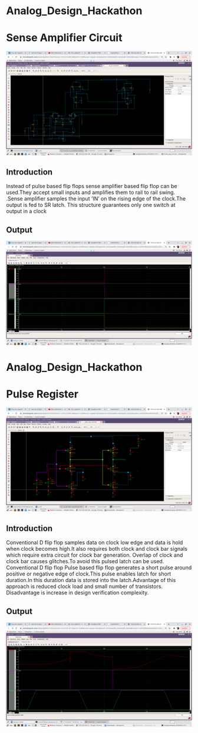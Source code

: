 # Analog_Design_Hackathon



# Sense Amplifier Circuit

![Caption of image](Sense_amplifier_circuit.png)

## Introduction

Instead of pulse based flip flops sense amplifier based flip
flop can be used.They accept small inputs and amplifies them
to rail to rail swing. .Sense amplifier samples the input ’IN’
on the rising edge of the clock.The output is fed to SR latch.
This structure guarantees only one switch at output in a clock


## Output

![Caption of image](Sense_amplifier_output.png)



# Analog_Design_Hackathon



# Pulse Register

![Caption of image](Pulse_reg_circuit.png)

## Introduction

Conventional D flip flop samples data on clock
low edge and data is hold when clock becomes high.It also
requires both clock and clock bar signals which require extra
circuit for clock bar generation. Overlap of clock and clock
bar causes glitches.To avoid this pulsed latch can be used. Conventional D flip flop
Pulse based flip flop generates a short pulse around positive
or negative edge of clock.This pulse enables latch for short
duration.In this duration data is stored into the latch.Advantage of this approach
is reduced clock load and small number of transistors.
Disadvantage is increase in design verification complexity.


## Output

![Caption of image](Pulse_output1.png)




